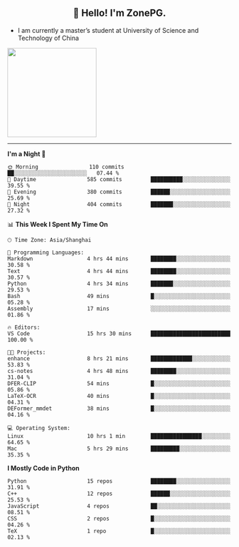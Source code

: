 <h2 align="center">👋 Hello! I'm ZonePG.</h2>

- I am currently a master’s student at University of Science and Technology of China

<img height=200 align="center" src="https://github-readme-stats.vercel.app/api?username=zonepg" />

-------

<!--START_SECTION:waka-->
**I'm a Night 🦉** 

```text
🌞 Morning                110 commits         ██░░░░░░░░░░░░░░░░░░░░░░░   07.44 % 
🌆 Daytime                585 commits         ██████████░░░░░░░░░░░░░░░   39.55 % 
🌃 Evening                380 commits         ██████░░░░░░░░░░░░░░░░░░░   25.69 % 
🌙 Night                  404 commits         ███████░░░░░░░░░░░░░░░░░░   27.32 % 
```


📊 **This Week I Spent My Time On** 

```text
🕑︎ Time Zone: Asia/Shanghai

💬 Programming Languages: 
Markdown                 4 hrs 44 mins       ████████░░░░░░░░░░░░░░░░░   30.58 % 
Text                     4 hrs 44 mins       ████████░░░░░░░░░░░░░░░░░   30.57 % 
Python                   4 hrs 34 mins       ███████░░░░░░░░░░░░░░░░░░   29.53 % 
Bash                     49 mins             █░░░░░░░░░░░░░░░░░░░░░░░░   05.28 % 
Assembly                 17 mins             ░░░░░░░░░░░░░░░░░░░░░░░░░   01.86 % 

🔥 Editors: 
VS Code                  15 hrs 30 mins      █████████████████████████   100.00 % 

🐱‍💻 Projects: 
enhance                  8 hrs 21 mins       █████████████░░░░░░░░░░░░   53.83 % 
cs-notes                 4 hrs 48 mins       ████████░░░░░░░░░░░░░░░░░   31.04 % 
DFER-CLIP                54 mins             █░░░░░░░░░░░░░░░░░░░░░░░░   05.86 % 
LaTeX-OCR                40 mins             █░░░░░░░░░░░░░░░░░░░░░░░░   04.31 % 
DEFormer_mmdet           38 mins             █░░░░░░░░░░░░░░░░░░░░░░░░   04.16 % 

💻 Operating System: 
Linux                    10 hrs 1 min        ████████████████░░░░░░░░░   64.65 % 
Mac                      5 hrs 29 mins       █████████░░░░░░░░░░░░░░░░   35.35 % 
```

**I Mostly Code in Python** 

```text
Python                   15 repos            ████████░░░░░░░░░░░░░░░░░   31.91 % 
C++                      12 repos            ██████░░░░░░░░░░░░░░░░░░░   25.53 % 
JavaScript               4 repos             ██░░░░░░░░░░░░░░░░░░░░░░░   08.51 % 
CSS                      2 repos             █░░░░░░░░░░░░░░░░░░░░░░░░   04.26 % 
TeX                      1 repo              █░░░░░░░░░░░░░░░░░░░░░░░░   02.13 % 
```




<!--END_SECTION:waka-->

